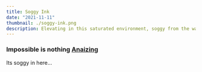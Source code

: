```yaml
---
title: Soggy Ink
date: "2021-11-11"
thumbnail: ./soggy-ink.png
description: Elevating in this saturated environment, soggy from the waves, learning with every failure and from the ashes WE RISE
---
```


### Impossible is nothing [Anaizing](http://soggyinkgames.com)

Its soggy in here...